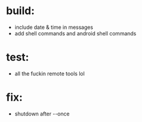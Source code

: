 # build:
* include date & time in messages
* add shell commands and android shell commands

# test:
* all the fuckin remote tools lol

# fix:
* shutdown after --once
